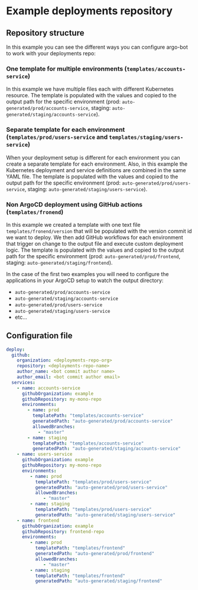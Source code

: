 # Example deployments repository

## Repository structure
In this example you can see the different ways you can configure argo-bot to work with your deployments repo:

### One template for multiple environments (`templates/accounts-service`)
   In this example we have multiple files each with different Kubernetes resource.
   The template is populated with the values and copied to the output path for the specific environment (prod: `auto-generated/prod/accounts-service`, staging: `auto-generated/staging/accounts-service`).
### Separate template for each environment (`templates/prod/users-service` and `templates/staging/users-service`)
   When your deployment setup is different for each environment you can create a separate template for each environment.
   Also, in this example the Kubernetes deployment and service definitions are combined in the same YAML file. 
   The template is populated with the values and copied to the output path for the specific environment (prod: `auto-generated/prod/users-service`, staging: `auto-generated/staging/users-service`).
### Non ArgoCD deployment using GitHub actions (`templates/fronend`)
   In this example we created a template with one text file `templates/fronend/version` that will be populated with the version commit id we want to deploy.
   We then add GitHub workflows for each environment that trigger on change to the output file and execute custom deployment logic.
   The template is populated with the values and copied to the output path for the specific environment (prod: `auto-generated/prod/frontend`, staging: `auto-generated/staging/frontend`).

In the case of the first two examples you will need to configure the applications in your ArgoCD setup to watch the output directory:
* `auto-generated/prod/accounts-service`
* `auto-generated/staging/accounts-service`
* `auto-generated/prod/users-service`
* `auto-generated/staging/users-service`
* etc...

## Configuration file
```yaml
deploy:
  github:
    organization: <deployments-repo-org>
    repository: <deployments-repo-name>
    author_name: <bot commit author name>
    author_email: <bot commit author email>
  services:
    - name: accounts-service
      githubOrganization: example
      githubRepository: my-mono-repo
      environments:
        - name: prod
          templatePath: "templates/accounts-service"
          generatedPath: "auto-generated/prod/accounts-service"
          allowedBranches:
            - "master"
        - name: staging
          templatePath: "templates/accounts-service"
          generatedPath: "auto-generated/staging/accounts-service"
    - name: users-service
      githubOrganization: example
      githubRepository: my-mono-repo
      environments:
         - name: prod
           templatePath: "templates/prod/users-service"
           generatedPath: "auto-generated/prod/users-service"
           allowedBranches:
              - "master"
         - name: staging
           templatePath: "templates/prod/users-service"
           generatedPath: "auto-generated/staging/users-service"
    - name: frontend
      githubOrganization: example
      githubRepository: frontend-repo
      environments:
         - name: prod
           templatePath: "templates/frontend"
           generatedPath: "auto-generated/prod/frontend"
           allowedBranches:
              - "master"
         - name: staging
           templatePath: "templates/frontend"
           generatedPath: "auto-generated/staging/frontend"
```